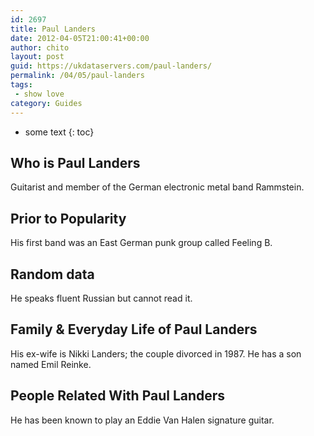 ```yaml
---
id: 2697
title: Paul Landers
date: 2012-04-05T21:00:41+00:00
author: chito
layout: post
guid: https://ukdataservers.com/paul-landers/
permalink: /04/05/paul-landers
tags:
 - show love
category: Guides
---
```


* some text
{: toc}
          
          
## Who is  Paul Landers
                  
                  
                  
Guitarist and member of the German electronic metal band Rammstein.
                  
                
                
                
## Prior to Popularity 
                  
                  
                  
His first band was an East German punk group called Feeling B.
                  
                
                
                
## Random data 
                  
                  
                  
He speaks fluent Russian but cannot read it.
                  
                
                
                
## Family & Everyday Life of Paul Landers
                  
                  
                  
His ex-wife is Nikki Landers; the couple divorced in 1987. He has a son named Emil Reinke.
                  
                
                
                
## People Related With  Paul Landers
                  
                  
                  
He has been known to play an Eddie Van Halen signature guitar.
                  
                
              
            
          
          
          
    
    
  
